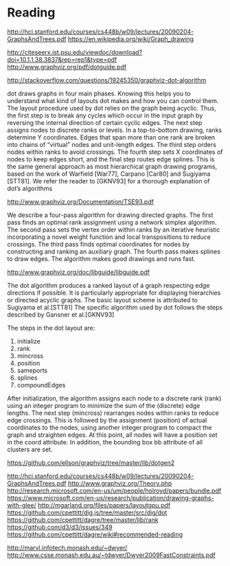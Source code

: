 # Reading

http://hci.stanford.edu/courses/cs448b/w09/lectures/20090204-GraphsAndTrees.pdf
https://en.wikipedia.org/wiki/Graph_drawing

http://citeseerx.ist.psu.edu/viewdoc/download?doi=10.1.1.38.3837&rep=rep1&type=pdf
http://www.graphviz.org/pdf/dotguide.pdf

http://stackoverflow.com/questions/19245350/graphviz-dot-algorithm

dot draws graphs in four main phases. Knowing this helps you to understand what
kind of layouts dot makes and how you can control them. The layout procedure
used by dot relies on the graph being acyclic. Thus, the first step is to break
any cycles which occur in the input graph by reversing the internal direction of
certain cyclic edges. The next step assigns nodes to discrete ranks or levels.
In a top-to-bottom drawing, ranks determine Y coordinates. Edges that span more
than one rank are broken into chains of “virtual” nodes and unit-length edges.
The third step orders nodes within ranks to avoid crossings. The fourth step
sets X coordinates of nodes to keep edges short, and the final step routes edge
splines. This is the same general approach as most hierarchical graph drawing
programs, based on the work of Warfield [War77], Carpano [Car80] and Sugiyama
[STT81]. We refer the reader to [GKNV93] for a thorough explanation of dot’s
algorithms

http://www.graphviz.org/Documentation/TSE93.pdf

We describe a four-pass algorithm for drawing directed graphs. The first pass
finds an optimal rank assignment using a network simplex algorithm. The second
pass sets the vertex order within ranks by an iterative heuristic incorporating
a novel weight function and local transpositions to reduce crossings. The third
pass finds optimal coordinates for nodes by constructing and ranking an
auxiliary graph. The fourth pass makes splines to draw edges. The algorithm
makes good drawings and runs fast.

http://www.graphviz.org/doc/libguide/libguide.pdf

The dot algorithm produces a ranked layout of a graph respecting edge directions
if possible. It is particularly appropriate for displaying hierarchies or
directed acyclic graphs. The basic layout scheme is attributed to Sugiyama et al.[STT81]
The specific algorithm used by dot follows the steps described by Gansner et al.[GKNV93]

The steps in the dot layout are:
  1) initialize
  2) rank
  3) mincross
  4) position
  5) sameports
  6) splines
  7) compoundEdges

After initialization, the algorithm assigns each node to a discrete rank (rank)
using an integer program to minimize the sum of the (discrete) edge lengths. The
next step (mincross) rearranges nodes within ranks to reduce edge crossings.
This is followed by the assignment (position) of actual coordinates to the
nodes, using another integer program to compact the graph and straighten edges.
At this point, all nodes will have a position set in the coord attribute. In
addition, the bounding box bb attribute of all clusters are set.

https://github.com/ellson/graphviz/tree/master/lib/dotgen2

http://hci.stanford.edu/courses/cs448b/w09/lectures/20090204-GraphsAndTrees.pdf
http://www.graphviz.org/Theory.php
http://research.microsoft.com/en-us/um/people/holroyd/papers/bundle.pdf
https://www.microsoft.com/en-us/research/publication/drawing-graphs-with-glee/
http://mgarland.org/files/papers/layoutgpu.pdf
https://github.com/cpettitt/dig.js/tree/master/src/dig/dot
https://github.com/cpettitt/dagre/tree/master/lib/rank
https://github.com/d3/d3/issues/349
https://github.com/cpettitt/dagre/wiki#recommended-reading

http://marvl.infotech.monash.edu/~dwyer/
http://www.csse.monash.edu.au/~tdwyer/Dwyer2009FastConstraints.pdf